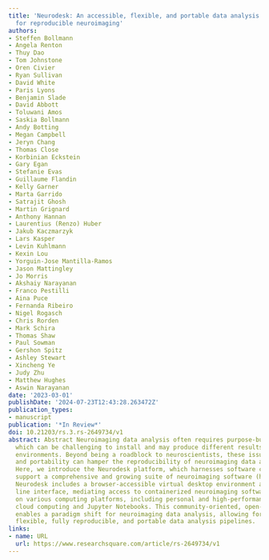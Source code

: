 ```yaml
---
title: 'Neurodesk: An accessible, flexible, and portable data analysis environment
  for reproducible neuroimaging'
authors:
- Steffen Bollmann
- Angela Renton
- Thuy Dao
- Tom Johnstone
- Oren Civier
- Ryan Sullivan
- David White
- Paris Lyons
- Benjamin Slade
- David Abbott
- Toluwani Amos
- Saskia Bollmann
- Andy Botting
- Megan Campbell
- Jeryn Chang
- Thomas Close
- Korbinian Eckstein
- Gary Egan
- Stefanie Evas
- Guillaume Flandin
- Kelly Garner
- Marta Garrido
- Satrajit Ghosh
- Martin Grignard
- Anthony Hannan
- Laurentius (Renzo) Huber
- Jakub Kaczmarzyk
- Lars Kasper
- Levin Kuhlmann
- Kexin Lou
- Yorguin-Jose Mantilla-Ramos
- Jason Mattingley
- Jo Morris
- Akshaiy Narayanan
- Franco Pestilli
- Aina Puce
- Fernanda Ribeiro
- Nigel Rogasch
- Chris Rorden
- Mark Schira
- Thomas Shaw
- Paul Sowman
- Gershon Spitz
- Ashley Stewart
- Xincheng Ye
- Judy Zhu
- Matthew Hughes
- Aswin Narayanan
date: '2023-03-01'
publishDate: '2024-07-23T12:43:28.263472Z'
publication_types:
- manuscript
publication: '*In Review*'
doi: 10.21203/rs.3.rs-2649734/v1
abstract: Abstract Neuroimaging data analysis often requires purpose-built software,
  which can be challenging to install and may produce different results across computing
  environments. Beyond being a roadblock to neuroscientists, these issues of accessibility
  and portability can hamper the reproducibility of neuroimaging data analysis pipelines.
  Here, we introduce the Neurodesk platform, which harnesses software containers to
  support a comprehensive and growing suite of neuroimaging software (https://www.neurodesk.org/).
  Neurodesk includes a browser-accessible virtual desktop environment and a command
  line interface, mediating access to containerized neuroimaging software libraries
  on various computing platforms, including personal and high-performance computers,
  cloud computing and Jupyter Notebooks. This community-oriented, open-source platform
  enables a paradigm shift for neuroimaging data analysis, allowing for accessible,
  flexible, fully reproducible, and portable data analysis pipelines.
links:
- name: URL
  url: https://www.researchsquare.com/article/rs-2649734/v1
---
```

